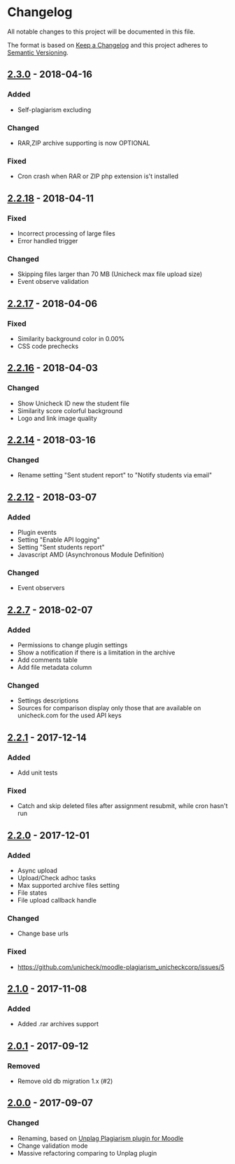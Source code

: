 # Changelog
All notable changes to this project will be documented in this file.

The format is based on [Keep a Changelog](http://keepachangelog.com/en/1.0.0/)
and this project adheres to [Semantic Versioning](http://semver.org/spec/v2.0.0.html).

## [2.3.0] - 2018-04-16
### Added
- Self-plagiarism excluding

### Changed 
- RAR,ZIP archive supporting is now OPTIONAL

### Fixed
- Cron crash when RAR or ZIP php extension is't installed

## [2.2.18] - 2018-04-11
### Fixed
- Incorrect processing of large files
- Error handled trigger

### Changed 
- Skipping files larger than 70 MB (Unicheck max file upload size)
- Event observe validation

## [2.2.17] - 2018-04-06
### Fixed
- Similarity background color in 0.00%
- CSS code prechecks

## [2.2.16] - 2018-04-03
### Changed
- Show Unicheck ID new the student file
- Similarity score colorful background
- Logo and link image quality

## [2.2.14] - 2018-03-16
### Changed
- Rename setting "Sent student report" to "Notify students via email"

## [2.2.12] - 2018-03-07
### Added
- Plugin events
- Setting "Enable API logging"
- Setting "Sent students report"
- Javascript AMD (Asynchronous Module Definition)

### Changed
- Event observers

## [2.2.7] - 2018-02-07
### Added
- Permissions to change plugin settings
- Show a notification if there is a limitation in the archive
- Add comments table
- Add file metadata column

### Changed
- Settings descriptions
- Sources for comparison display only those that are available on unicheck.com for the used API keys

## [2.2.1] - 2017-12-14
### Added
- Add unit tests

### Fixed
- Catch and skip deleted files after assignment resubmit, while cron hasn't run

## [2.2.0] - 2017-12-01
### Added
- Async upload
- Upload/Check adhoc tasks
- Max supported archive files setting
- File states
- File upload callback handle

### Changed
- Change base urls

### Fixed
- https://github.com/unicheck/moodle-plagiarism_unicheckcorp/issues/5

## [2.1.0] - 2017-11-08
### Added
- Added .rar archives support

## [2.0.1] - 2017-09-12
### Removed
- Remove old db migration 1.x (#2)

## [2.0.0] - 2017-09-07
### Changed
- Renaming, based on [Unplag Plagiarism plugin for Moodle](https://moodle.org/plugins/plagiarism_unplag)
- Change validation mode
- Massive refactoring comparing to Unplag plugin

[2.3.0]: https://github.com/unicheck/moodle-plagiarism_unicheckcorp/releases/tag/v2.3.0
[2.2.18]: https://github.com/unicheck/moodle-plagiarism_unicheckcorp/releases/tag/v2.2.18
[2.2.17]: https://github.com/unicheck/moodle-plagiarism_unicheckcorp/releases/tag/v2.2.17
[2.2.16]: https://github.com/unicheck/moodle-plagiarism_unicheckcorp/releases/tag/v2.2.16
[2.2.14]: https://github.com/unicheck/moodle-plagiarism_unicheckcorp/releases/tag/v2.2.14
[2.2.12]: https://github.com/unicheck/moodle-plagiarism_unicheckcorp/releases/tag/v2.2.12
[2.2.7]: https://github.com/unicheck/moodle-plagiarism_unicheckcorp/releases/tag/v2.2.7
[2.2.1]: https://github.com/unicheck/moodle-plagiarism_unicheckcorp/releases/tag/v2.2.1
[2.2.0]: https://github.com/unicheck/moodle-plagiarism_unicheckcorp/releases/tag/v2.2.0
[2.1.0]: https://github.com/unicheck/moodle-plagiarism_unicheckcorp/releases/tag/v2.1.0
[2.0.1]: https://github.com/unicheck/moodle-plagiarism_unicheckcorp/releases/tag/v2.0.1
[2.0.0]: https://github.com/unicheck/moodle-plagiarism_unicheckcorp/releases/tag/v2.0.0